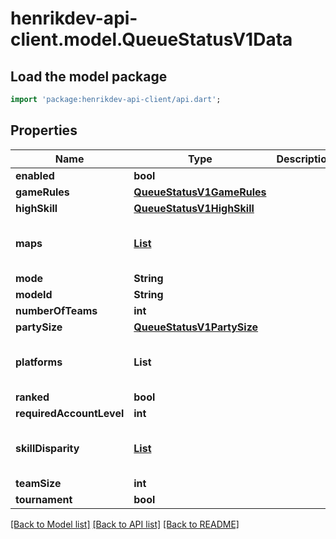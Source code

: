 # henrikdev-api-client.model.QueueStatusV1Data

## Load the model package
```dart
import 'package:henrikdev-api-client/api.dart';
```

## Properties
Name | Type | Description | Notes
------------ | ------------- | ------------- | -------------
**enabled** | **bool** |  | 
**gameRules** | [**QueueStatusV1GameRules**](QueueStatusV1GameRules.md) |  | 
**highSkill** | [**QueueStatusV1HighSkill**](QueueStatusV1HighSkill.md) |  | 
**maps** | [**List<QueueStatusV1Maps>**](QueueStatusV1Maps.md) |  | [default to const []]
**mode** | **String** |  | 
**modeId** | **String** |  | 
**numberOfTeams** | **int** |  | 
**partySize** | [**QueueStatusV1PartySize**](QueueStatusV1PartySize.md) |  | 
**platforms** | **List<String>** |  | [default to const []]
**ranked** | **bool** |  | 
**requiredAccountLevel** | **int** |  | 
**skillDisparity** | [**List<QueueStatusV1SkillDisparity>**](QueueStatusV1SkillDisparity.md) |  | [default to const []]
**teamSize** | **int** |  | 
**tournament** | **bool** |  | 

[[Back to Model list]](../README.md#documentation-for-models) [[Back to API list]](../README.md#documentation-for-api-endpoints) [[Back to README]](../README.md)


